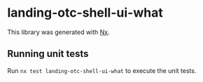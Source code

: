 # landing-otc-shell-ui-what

This library was generated with [Nx](https://nx.dev).

## Running unit tests

Run `nx test landing-otc-shell-ui-what` to execute the unit tests.
